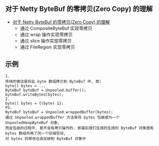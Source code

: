 ## 对于 Netty ByteBuf 的零拷贝(Zero Copy) 的理解
- [对于 Netty ByteBuf 的零拷贝(Zero Copy) 的理解](https://www.cnblogs.com/xys1228/p/6088805.html)
    - 通过 CompositeByteBuf 实现零拷贝
    - 通过 wrap 操作实现零拷贝
    - 通过 slice 操作实现零拷贝
    - 通过 FileRegion 实现零拷贝
    
## 示例
```
1.
传统的做法是将此 byte 数组拷贝到 ByteBuf 中, 即:
byte[] bytes = ...
ByteBuf byteBuf = Unpooled.buffer();
byteBuf.writeBytes(bytes);
2.
byte[] bytes = {(byte) 1};
PS:
ByteBuf byteBuf = Unpooled.wrappedBuffer(bytes);
通过 Unpooled.wrappedBuffer 方法来将 bytes 包装成为一个 UnpooledHeapByteBuf 对象,
而在包装的过程中, 是不会有拷贝操作的. 即最后我们生成的生成的 ByteBuf 对象是和 bytes 数组共用了同一个存储空间,
对 bytes 的修改也会反映到 ByteBuf 对象中
```